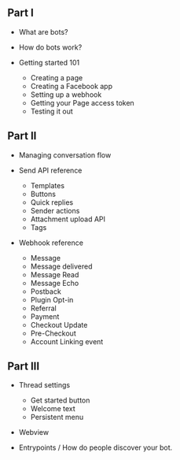## Part I
  * What are bots?
  * How do bots work?
  * Getting started 101

    * Creating a page
    * Creating a Facebook app
    * Setting up a webhook
    * Getting your Page access token
    * Testing it out

## Part II
  * Managing conversation flow
  * Send API reference
    
    * Templates
    * Buttons
    * Quick replies
    * Sender actions
    * Attachment upload API
    * Tags
  
  * Webhook reference
    
    * Message
    * Message delivered
    * Message Read
    * Message Echo
    * Postback
    * Plugin Opt-in
    * Referral
    * Payment
    * Checkout Update
    * Pre-Checkout
    * Account Linking event

## Part III
  * Thread settings
 
    * Get started button
    * Welcome text
    * Persistent menu

  * Webview
  * Entrypoints / How do people discover your bot.